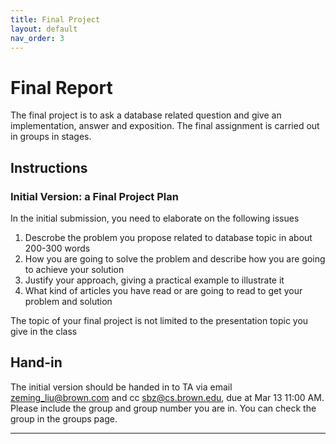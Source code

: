 ```yaml
---
title: Final Project
layout: default
nav_order: 3
---
```

# Final Report

The final project is to ask a database related question and give an implementation, answer and exposition. The final assignment is carried out in groups in stages.

## Instructions

### Initial Version: a Final Project Plan

In the initial submission, you need to elaborate on the following issues
1. Descrobe the problem you propose related to database topic in about 200-300 words
2. How you are going to solve the problem and describe how you are going to achieve your solution
3. Justify your approach, giving a practical example to illustrate it
4. What kind of articles you have read or are going to read to get your problem and solution

The topic of your final project is not limited to the presentation topic you give in the class

## Hand-in

The initial version should be handed in to TA via email zeming_liu@brown.com and cc sbz@cs.brown.edu, due at Mar 13 11:00 AM. Please include the group and group number you are in. You can check the group in the groups page.


---